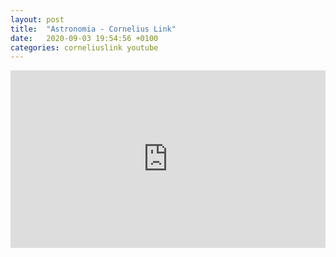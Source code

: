 ```yaml
---
layout: post
title:  "Astronomia - Cornelius Link"
date:   2020-09-03 19:54:56 +0100
categories: corneliuslink youtube
---
```

<style>.embed-container { position: relative; padding-bottom: 56.25%; height: 0; overflow: hidden; max-width: 100%; } .embed-container iframe, .embed-container object, .embed-container embed { position: absolute; top: 0; left: 0; width: 100%; height: 100%; }</style><div class='embed-container'><iframe src='https://www.youtube.com/embed/R16cVvg2OyY' frameborder='0' allowfullscreen></iframe></div>
